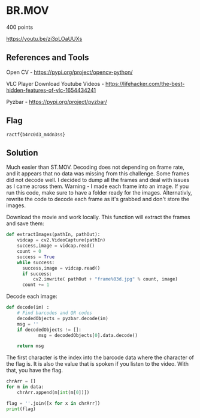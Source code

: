 # BR.MOV
400 points

https://youtu.be/zi3pLOaUUXs

## References and Tools
Open CV - https://pypi.org/project/opencv-python/

VLC Player Download Youtube Videos -
https://lifehacker.com/the-best-hidden-features-of-vlc-1654434241

Pyzbar - https://pypi.org/project/pyzbar/

## Flag
```shell
ractf{b4rc0d3_m4dn3ss}
```

## Solution
Much easier than ST.MOV. Decoding does not depending on frame rate, and it appears that no data was missing from this challenge. Some frames did not decode well. I decided to dump all the frames and deal with issues as I came across them. Warning - I made each frame into an image. If you run this code, make sure to have a folder ready for the images. Alternativly, rewrite the code to decode each frame as it's grabbed and don't store the images.

Download the movie and work locally. This function will extract the frames and save them:

```python
def extractImages(pathIn, pathOut):
    vidcap = cv2.VideoCapture(pathIn)
    success,image = vidcap.read()
    count = 0
    success = True
    while success:
      success,image = vidcap.read()
      if success:
          cv2.imwrite( pathOut + "frame%03d.jpg" % count, image)
      count += 1
```

Decode each image:
```python
def decode(im) : 
    # Find barcodes and QR codes
    decodedObjects = pyzbar.decode(im)
    msg = ''
    if decodedObjects != []:       
            msg = decodedObjects[0].data.decode()

    return msg
```

The first character is the index into the barcode data where the character of the flag is. It is also the value that is spoken if you listen to the video. With that, you have the flag.
```python
chrArr = []
for m in data:
    chrArr.append(m[int(m[0])])

flag = ''.join([x for x in chrArr])
print(flag)
```
